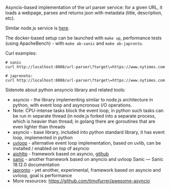 Asyncio-based implementation of the url parser service: for a given URL, it loads a webpage, parses and returns json with metadata (title, description, etc).

Similar node.js service is [here](https://github.com/serebrov/urlmeta-nodejs).

The docker-based setup can be launched with `make up`, performance tests (using ApacheBench) - with `make ab-sanic` and `make ab-japronto`.

Curl examples:

```
# sanic
curl http://localhost:8000/url-parser\?target\=https://www.nytimes.com

# japronoto:
curl http://localhost:8080/url-parser\?target\=https://www.nytimes.com
```

Sidenote about python ansyncio library and related tools:
* asyncio - the library implementing similar to node.js architecture in python, with event loop and asyncronous I/O operations. 
 * Note: CPU-intense tasks block the event loop, in python such tasks can be run in separate thread (in node.js forked into a separate process, which is heavier than thread; in golang there are goroutines that are even lighter than threads
* asyncio - base library, included into python standard library, it has event loop, implemented in python
* [uvloop](https://github.com/magicstack/uvloop) - alternative event loop implementation, based on uvlib, can be installed / enabled on top of asyncio
* [aiohttp](https://aiohttp.readthedocs.io/en/stable/) - framework based on asyncio, [github](https://github.com/aio-libs/aiohttp)
* [sanic](https://sanic.readthedocs.io/en/latest/) - another framework based on anyncio and uvloop
Sanic — Sanic 18.12.0 documentation
* [japronto](https://github.com/squeaky-pl/japronto) - yet another, experimental, framework based on asyncio and uvloop, goal is performance
* More resources: https://github.com/timofurrer/awesome-asyncio
